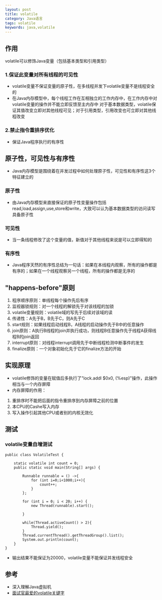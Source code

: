 ```yaml
---
layout: post
title: volatile
category: Java语言
tags: volatile
keywords: java,volatile
---
```

## 作用
volatile可以修饰Java变量（包括基本类型和引用类型）

### 1.保证此变量对所有线程的可见性
- volatile变量不保证变量的原子性，在多线程并发下volatile变量不是线程安全的
- 在Java内存模型中，每个线程工作在互相独立的工作内存中，在工作内存中对volatile变量的操作并不能立即反馈至主内存中
对于基本数据类型，volatile保证其值改变立即对其他线程可见；对于引用类型，引用改变也可立即对其他线程改变


### 2.禁止指令重排序优化
- 保证Java程序执行的有序性

## 原子性，可见性与有序性
- Java内存模型是围绕着在并发过程中如何处理原子性，可见性和有序性这3个特征建立的
### 原子性
- 由Java内存模型来直接保证的原子性变量操作包括read,load,assign,use,store和write，大致可以认为基本数据类型的访问读写具备原子性
### 可见性
- 当一条线程修改了这个变量的值，新值对于其他线程来说是可以立即得知的
### 有序性
- Java程序天然的有序性总结为一句话：如果在本线程内观察，所有的操作都是有序的；如果在一个线程观察另一个线程，所有的操作都是无序的

## "happens-before"原则
1. 程序顺序原则：单线程每个操作先后有序
2. 监视器锁规则：对一个线程的解锁先于对该线程的加锁
3. volatile变量规则：volatile域的写先于后续对该域的读
4. 传递性：A先于B，B先于C，则A先于C
5. start规则：如果线程启动线程B，A线程的启动操作先于B中的任意操作
6. join原则：A执行B线程的join并执行成功，则线程B任意操作先于线程A获得线程B的join返回
7. interrupt原则：对线程interrupt调用先于中断线程检测中断事件的发生
8. finalize原则：一个对象初始化先于它的finalize方法的开始

## 实现原理
- volatile修饰的变量在赋值后多执行了"lock.addl $0x0, (%esp)"操作，此操作相当与一个内存屏障
- 内存屏障的作用：
1. 重排序时不能把后面的指令重排序到内存屏障之前的位置
2. 本CPU的Cashe写入内存
3. 写入操作引起其他CPU或者别的内核无效化


## 测试
### volatile变量自增测试
```
public class VolatileTest {

    static volatile int count = 0;
    public static void main(String[] args) {

        Runnable runnable = () ->{
            for (int i=0;i<1000;i++){
                count++;
            }
        };

        for (int i = 0; i < 20; i++) {
            new Thread(runnable).start();

        }
        
        while(Thread.activeCount() > 2){
            Thread.yield();
        }
        Thread.currentThread().getThreadGroup().list();
        System.out.println(count);
    }
}
```
- 输出结果不能保证为20000，volatile变量不能保证并发线程安全

## 参考
- 深入理解Java虚拟机
- [面试官最爱的volatile关键字](https://juejin.im/post/5a2b53b7f265da432a7b821c)

